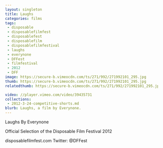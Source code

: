 ```yaml
---
layout: singleton
title: Laughs
categories: films
tags:
 - disposable
 - disposablefilmfest
 - disposablefest
 - disposablefilm
 - disposablefilmfestival
 - laughs
 - everynone
 - DFFest
 - filmfestival
 - 2012
 - DFF
image: https://secure-b.vimeocdn.com/ts/271/992/271992101_295.jpg
thumb: https://secure-b.vimeocdn.com/ts/271/992/271992101_295.jpg
relatedthumb: https://secure-b.vimeocdn.com/ts/271/992/271992101_295.jpg

video: //player.vimeo.com/video/39435731
collections:
 - 2012-3-24-competitive-shorts.md
blurb: Laughs, a film by Everynone.
---
```


Laughs
By Everynone

Official Selection of the Disposable Film Festival 2012

disposablefilmfest.com
Twitter: @DFFest